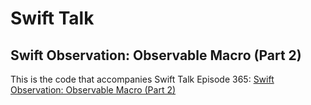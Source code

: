 # Swift Talk
## Swift Observation: Observable Macro (Part 2)

This is the code that accompanies Swift Talk Episode 365: [Swift Observation: Observable Macro (Part 2)](https://talk.objc.io/episodes/S01E365-swift-observation-observable-macro-part-2)
